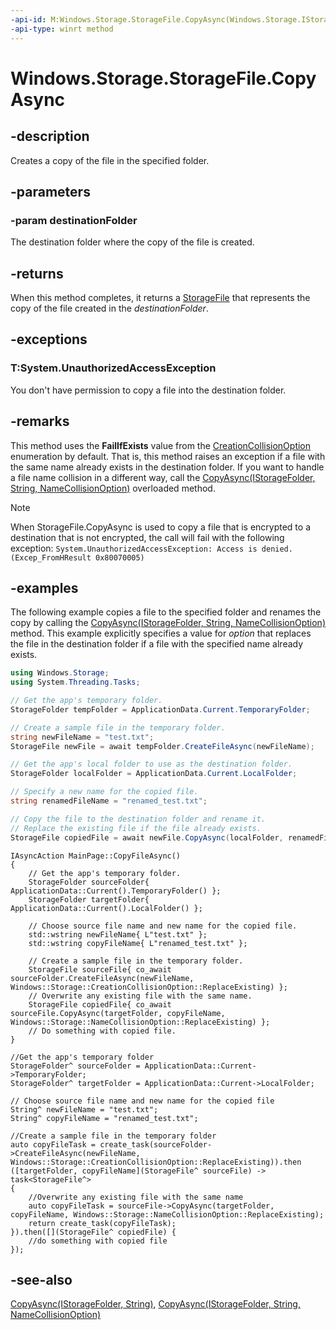 ```yaml
---
-api-id: M:Windows.Storage.StorageFile.CopyAsync(Windows.Storage.IStorageFolder)
-api-type: winrt method
---
```


<!-- Method syntax
public Windows.Foundation.IAsyncOperation<Windows.Storage.StorageFile> CopyAsync(Windows.Storage.IStorageFolder destinationFolder)
-->

# Windows.Storage.StorageFile.CopyAsync

## -description
Creates a copy of the file in the specified folder.

## -parameters
### -param destinationFolder
The destination folder where the copy of the file is created.

## -returns
When this method completes, it returns a [StorageFile](storagefile.md) that represents the copy of the file created in the *destinationFolder*.

## -exceptions
### T:System.UnauthorizedAccessException

You don't have permission to copy a file into the destination folder.

## -remarks
This method uses the **FailIfExists** value from the [CreationCollisionOption](creationcollisionoption.md) enumeration by default. That is, this method raises an exception if a file with the same name already exists in the destination folder. If you want to handle a file name collision in a different way, call the [CopyAsync(IStorageFolder, String, NameCollisionOption)](storagefile_copyasync_460876542.md) overloaded method.

> [!NOTE]
> When StorageFile.CopyAsync is used to copy a file that is encrypted to a destination that is not encrypted, the call will fail with the following exception: `System.UnauthorizedAccessException: Access is denied. (Excep_FromHResult 0x80070005)`

## -examples
The following example copies a file to the specified folder and renames the copy by calling the [CopyAsync(IStorageFolder, String, NameCollisionOption)](storagefile_copyasync_460876542.md) method. This example explicitly specifies a value for *option* that replaces the file in the destination folder if a file with the specified name already exists.

```csharp
using Windows.Storage;
using System.Threading.Tasks;

// Get the app's temporary folder.
StorageFolder tempFolder = ApplicationData.Current.TemporaryFolder;

// Create a sample file in the temporary folder.
string newFileName = "test.txt";
StorageFile newFile = await tempFolder.CreateFileAsync(newFileName);

// Get the app's local folder to use as the destination folder.
StorageFolder localFolder = ApplicationData.Current.LocalFolder;

// Specify a new name for the copied file.
string renamedFileName = "renamed_test.txt";

// Copy the file to the destination folder and rename it.
// Replace the existing file if the file already exists.
StorageFile copiedFile = await newFile.CopyAsync(localFolder, renamedFileName, NameCollisionOption.ReplaceExisting);
```

```cppwinrt
IAsyncAction MainPage::CopyFileAsync()
{
    // Get the app's temporary folder.
    StorageFolder sourceFolder{ ApplicationData::Current().TemporaryFolder() };
    StorageFolder targetFolder{ ApplicationData::Current().LocalFolder() };

    // Choose source file name and new name for the copied file.
    std::wstring newFileName{ L"test.txt" };
    std::wstring copyFileName{ L"renamed_test.txt" };

    // Create a sample file in the temporary folder.
    StorageFile sourceFile{ co_await sourceFolder.CreateFileAsync(newFileName, Windows::Storage::CreationCollisionOption::ReplaceExisting) };
    // Overwrite any existing file with the same name.
    StorageFile copiedFile{ co_await sourceFile.CopyAsync(targetFolder, copyFileName, Windows::Storage::NameCollisionOption::ReplaceExisting) };
    // Do something with copied file.
}
```

```cppcx
//Get the app's temporary folder
StorageFolder^ sourceFolder = ApplicationData::Current->TemporaryFolder;
StorageFolder^ targetFolder = ApplicationData::Current->LocalFolder;

// Choose source file name and new name for the copied file
String^ newFileName = "test.txt";
String^ copyFileName = "renamed_test.txt";

//Create a sample file in the temporary folder
auto copyFileTask = create_task(sourceFolder->CreateFileAsync(newFileName, Windows::Storage::CreationCollisionOption::ReplaceExisting)).then
([targetFolder, copyFileName](StorageFile^ sourceFile) -> task<StorageFile^>
{
    //Overwrite any existing file with the same name 
    auto copyFileTask = sourceFile->CopyAsync(targetFolder, copyFileName, Windows::Storage::NameCollisionOption::ReplaceExisting);
    return create_task(copyFileTask);
}).then([](StorageFile^ copiedFile) {
    //do something with copied file
});
```

## -see-also
[CopyAsync(IStorageFolder, String)](storagefile_copyasync_1709017142.md), [CopyAsync(IStorageFolder, String, NameCollisionOption)](storagefile_copyasync_460876542.md)